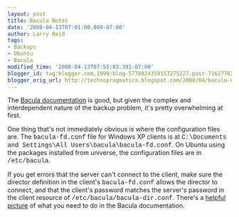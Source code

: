 ```yaml
---
layout: post
title: Bacula Notes
date: '2008-04-13T07:01:00.000-07:00'
author: Larry Reid
tags:
- Backups
- Ubuntu
- Bacula
modified_time: '2008-04-13T07:55:03.391-07:00'
blogger_id: tag:blogger.com,1999:blog-5778824359157275227.post-7162776296325190750
blogger_orig_url: http://technopragmatica.blogspot.com/2008/04/bacula-notes.html
---
```


The [Bacula documentation][1] is good, but given the complex and
interdependent nature of the backup problem, it's pretty overwhelming at
first.  
  
One thing that's not immediately obvious is where the configuration
files are. The <span style="font-family: courier
new;">bacula-fd.conf</span> file for Windows XP clients is at <span
style="font-family: courier new;">C:\\Documents and Settings\\All
Users\\bacula\\bacula-fd.conf</span>. On Ubuntu using the packages
installed from universe, the configuration files are in <span
style="font-family: courier new;">/etc/bacula</span>.  
  
If you get errors that the server can't connect to the client, make sure
the director definition in the client's <span style="font-family:
courier new;">bacula-fd.conf</span> allows the director to connect, and
that the client's password matches the server's password in the client
resource of <span style="font-family: courier
new;">/etc/bacula/bacula-dir.conf</span>. There's a [helpful picture][2]
of what you need to do in the Bacula documentation.



[1]: http://www.bacula.org/en/rel-manual/Bacula_Users_Guide.html
[2]: http://www.bacula.org/en/rel-manual/Bacula_Freque_Asked_Questi.html#SECTION003760000000000000000
